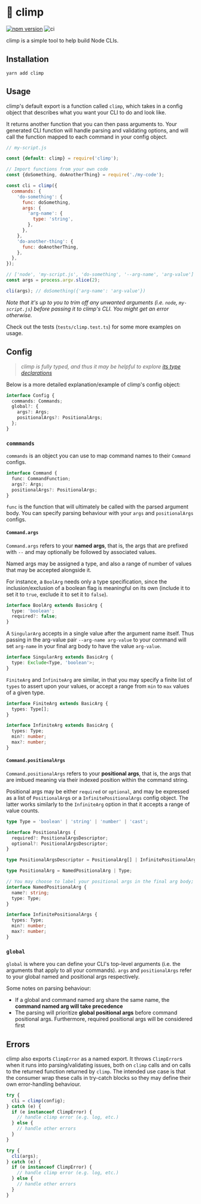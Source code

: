 # 🐒 climp

[![npm version](https://badge.fury.io/js/climp.svg)](https://badge.fury.io/js/climp)
![ci](https://github.com/b-ryu/climp/workflows/Node.js%20CI/badge.svg)

climp is a simple tool to help build Node CLIs.

## Installation

```
yarn add climp
```

## Usage

climp's default export is a function called `climp`, which takes in a config object that describes what you want your CLI to do and look like.

It returns another function that you can then pass arguments to. Your generated CLI function will handle parsing and validating options, and will call the function mapped to each command in your config object.

```js
// my-script.js

const {default: climp} = require('climp');

// Import functions from your own code
const {doSomething, doAnotherThing} = require('./my-code');

const cli = climp({
  commands: {
    'do-something': {
      func: doSomething,
      args: {
        'arg-name': {
          type: 'string',
        },
      },
    },
    'do-another-thing': {
      func: doAnotherThing,
    },
  },
});

// ['node', 'my-script.js', 'do-something', '--arg-name', 'arg-value']
const args = process.argv.slice(2);

cli(args); // doSomething({'arg-name': 'arg-value'})
```

_Note that it's up to you to trim off any unwanted arguments (i.e. `node`, `my-script.js`) before passing it to climp's CLI. You might get an error otherwise._

Check out the tests (`tests/climp.test.ts`) for some more examples on usage.

## Config

> _climp is fully typed, and thus it may be helpful to explore [its type declarations](./src/types.ts)_

Below is a more detailed explanation/example of climp's config object:

```ts
interface Config {
  commands: Commands;
  global?: {
    args?: Args;
    positionalArgs?: PositionalArgs;
  };
}
```

### `commmands`

`commands` is an object you can use to map command names to their `Command` configs.

```ts
interface Command {
  func: CommandFunction;
  args?: Args;
  positionalArgs?: PositionalArgs;
}
```

`func` is the function that will ultimately be called with the parsed argument body. You can specify parsing behaviour with your `args` and `positionalArgs` configs.

#### `Command.args`

`Command.args` refers to your **named args**, that is, the args that are prefixed with `--` and may optionally be followed by associated values.

Named args may be assigned a type, and also a range of number of values that may be accepted alongside it.

For instance, a `BoolArg` needs only a type specification, since the inclusion/exclusion of a boolean flag is meaningful on its own (include it to set it to `true`, exclude it to set it to `false`).

```ts
interface BoolArg extends BasicArg {
  type: 'boolean';
  required?: false;
}
```

A `SingularArg` accepts in a single value after the argument name itself. Thus passing in the arg-value pair `--arg-name arg-value` to your command will set `arg-name` in your final arg body to have the value `arg-value`.

```ts
interface SingularArg extends BasicArg {
  type: Exclude<Type, 'boolean'>;
}
```

`FiniteArg` and `InfiniteArg` are similar, in that you may specify a finite list of `types` to assert upon your values, or accept a range from `min` to `max` values of a given type.

```ts
interface FiniteArg extends BasicArg {
  types: Type[];
}

interface InfiniteArg extends BasicArg {
  types: Type;
  min?: number;
  max?: number;
}
```

#### `Command.positionalArgs`

`Command.positionalArgs` refers to your **positional args**, that is, the args that are imbued meaning via their indexed position within the command string.

Positional args may be either `required` or `optional`, and may be expressed as a list of `PositionalArg`s or a `InfinitePositionalArgs` config object. The latter works similarly to the `InfiniteArg` option in that it accepts a range of value counts.

```ts
type Type = 'boolean' | 'string' | 'number' | 'cast';

interface PositionalArgs {
  required?: PositionalArgsDescriptor;
  optional?: PositionalArgsDescriptor;
}

type PositionalArgsDescriptor = PositionalArg[] | InfinitePositionalArgs;

type PositionalArg = NamedPositionalArg | Type;

// You may choose to label your positional args in the final arg body; otherwise they are given numeric keys
interface NamedPositionalArg {
  name?: string;
  type: Type;
}

interface InfinitePositionalArgs {
  types: Type;
  min?: number;
  max?: number;
}
```

### `global`

`global` is where you can define your CLI's top-level arguments (i.e. the arguments that apply to all your commands). `args` and `positionalArgs` refer to your global named and positional args respectively.

Some notes on parsing behaviour:

- If a global and command named arg share the same name, the **command named arg will take precedence**
- The parsing will prioritize **global positional args** before command positional args. Furthermore, required positional args will be considered first

## Errors

climp also exports `ClimpError` as a named export. It throws `ClimpError`s when it runs into parsing/validating issues, both on `climp` calls and on calls to the returned function returned by `climp`. The intended use case is that the consumer wrap these calls in try-catch blocks so they may define their own error-handling behaviour.

```js
try {
  cli = climp(config);
} catch (e) {
  if (e instanceof ClimpError) {
    // handle climp error (e.g. log, etc.)
  } else {
    // handle other errors
  }
}

try {
  cli(args);
} catch (e) {
  if (e instanceof ClimpError) {
    // handle climp error (e.g. log, etc.)
  } else {
    // handle other errors
  }
}
```

